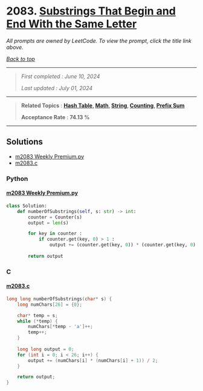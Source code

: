 # 2083. [Substrings That Begin and End With the Same Letter](<https://leetcode.com/problems/substrings-that-begin-and-end-with-the-same-letter>)

*All prompts are owned by LeetCode. To view the prompt, click the title link above.*

*[Back to top](<../README.md>)*

------

> *First completed : June 10, 2024*
>
> *Last updated : July 01, 2024*

------

> **Related Topics** : **[Hash Table](<by_topic/Hash Table.md>), [Math](<by_topic/Math.md>), [String](<by_topic/String.md>), [Counting](<by_topic/Counting.md>), [Prefix Sum](<by_topic/Prefix Sum.md>)**
>
> **Acceptance Rate** : **74.13 %**

------

## Solutions

- [m2083 Weekly Premium.py](<../my-submissions/m2083 Weekly Premium.py>)
- [m2083.c](<../my-submissions/m2083.c>)
### Python
#### [m2083 Weekly Premium.py](<../my-submissions/m2083 Weekly Premium.py>)
```Python
class Solution:
    def numberOfSubstrings(self, s: str) -> int:
        counter = Counter(s)
        output = len(s)

        for key in counter :
            if counter.get(key, 0) > 1 :
                output += (counter.get(key, 0)) * (counter.get(key, 0) - 1) // 2
        
        return output

```

### C
#### [m2083.c](<../my-submissions/m2083.c>)
```C
long long numberOfSubstrings(char* s) {
    long numChars[26] = {0};

    char* temp = s;
    while (*temp) {
        numChars[*temp - 'a']++;
        temp++;
    }
    
    long long output = 0;
    for (int i = 0; i < 26; i++) {
        output += (numChars[i] * (numChars[i] + 1)) / 2;
    }

    return output;
}
```


